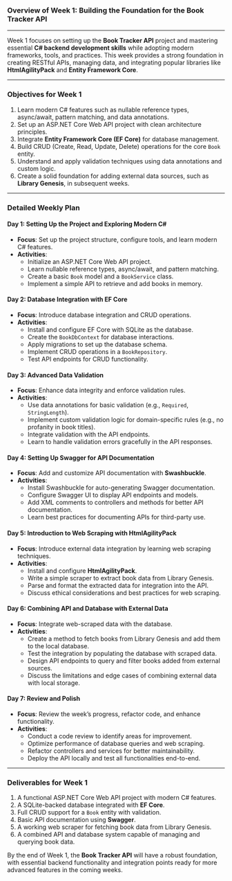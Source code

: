 ### **Overview of Week 1: Building the Foundation for the Book Tracker API**

---

Week 1 focuses on setting up the **Book Tracker API** project and mastering essential **C# backend development skills** while adopting modern frameworks, tools, and practices. This week provides a strong foundation in creating RESTful APIs, managing data, and integrating popular libraries like **HtmlAgilityPack** and **Entity Framework Core**.

---

### **Objectives for Week 1**
1. Learn modern C# features such as nullable reference types, async/await, pattern matching, and data annotations.  
2. Set up an ASP.NET Core Web API project with clean architecture principles.  
3. Integrate **Entity Framework Core (EF Core)** for database management.  
4. Build CRUD (Create, Read, Update, Delete) operations for the core `Book` entity.  
5. Understand and apply validation techniques using data annotations and custom logic.  
6. Create a solid foundation for adding external data sources, such as **Library Genesis**, in subsequent weeks.  

---

### **Detailed Weekly Plan**

#### **Day 1: Setting Up the Project and Exploring Modern C#**
- **Focus**: Set up the project structure, configure tools, and learn modern C# features.  
- **Activities**: 
  - Initialize an ASP.NET Core Web API project.  
  - Learn nullable reference types, async/await, and pattern matching.  
  - Create a basic `Book` model and a `BookService` class.  
  - Implement a simple API to retrieve and add books in memory.  

#### **Day 2: Database Integration with EF Core**
- **Focus**: Introduce database integration and CRUD operations.  
- **Activities**: 
  - Install and configure EF Core with SQLite as the database.  
  - Create the `BookDbContext` for database interactions.  
  - Apply migrations to set up the database schema.  
  - Implement CRUD operations in a `BookRepository`.  
  - Test API endpoints for CRUD functionality.  

#### **Day 3: Advanced Data Validation**
- **Focus**: Enhance data integrity and enforce validation rules.  
- **Activities**: 
  - Use data annotations for basic validation (e.g., `Required`, `StringLength`).  
  - Implement custom validation logic for domain-specific rules (e.g., no profanity in book titles).  
  - Integrate validation with the API endpoints.  
  - Learn to handle validation errors gracefully in the API responses.  

#### **Day 4: Setting Up Swagger for API Documentation**
- **Focus**: Add and customize API documentation with **Swashbuckle**.  
- **Activities**: 
  - Install Swashbuckle for auto-generating Swagger documentation.  
  - Configure Swagger UI to display API endpoints and models.  
  - Add XML comments to controllers and methods for better API documentation.  
  - Learn best practices for documenting APIs for third-party use.  

#### **Day 5: Introduction to Web Scraping with HtmlAgilityPack**
- **Focus**: Introduce external data integration by learning web scraping techniques.  
- **Activities**: 
  - Install and configure **HtmlAgilityPack**.  
  - Write a simple scraper to extract book data from Library Genesis.  
  - Parse and format the extracted data for integration into the API.  
  - Discuss ethical considerations and best practices for web scraping.  

#### **Day 6: Combining API and Database with External Data**
- **Focus**: Integrate web-scraped data with the database.  
- **Activities**: 
  - Create a method to fetch books from Library Genesis and add them to the local database.  
  - Test the integration by populating the database with scraped data.  
  - Design API endpoints to query and filter books added from external sources.  
  - Discuss the limitations and edge cases of combining external data with local storage.  

#### **Day 7: Review and Polish**
- **Focus**: Review the week’s progress, refactor code, and enhance functionality.  
- **Activities**: 
  - Conduct a code review to identify areas for improvement.  
  - Optimize performance of database queries and web scraping.  
  - Refactor controllers and services for better maintainability.  
  - Deploy the API locally and test all functionalities end-to-end.  

---

### **Deliverables for Week 1**
1. A functional ASP.NET Core Web API project with modern C# features.  
2. A SQLite-backed database integrated with **EF Core**.  
3. Full CRUD support for a `Book` entity with validation.  
4. Basic API documentation using **Swagger**.  
5. A working web scraper for fetching book data from Library Genesis.  
6. A combined API and database system capable of managing and querying book data.  

By the end of Week 1, the **Book Tracker API** will have a robust foundation, with essential backend functionality and integration points ready for more advanced features in the coming weeks.